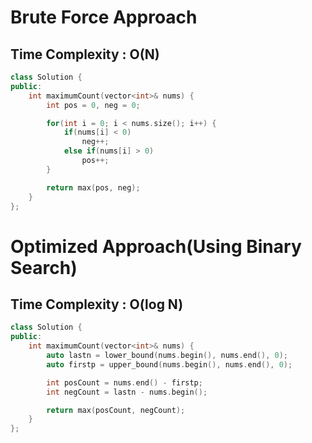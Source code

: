 # Brute Force Approach

## Time Complexity : O(N)

```cpp []
class Solution {
public:
    int maximumCount(vector<int>& nums) {
        int pos = 0, neg = 0;

        for(int i = 0; i < nums.size(); i++) {
            if(nums[i] < 0)
                neg++;
            else if(nums[i] > 0)
                pos++;
        }

        return max(pos, neg);
    }
};
```

# Optimized Approach(Using Binary Search)

## Time Complexity : O(log N)

``` cpp []
class Solution {
public:
    int maximumCount(vector<int>& nums) {
        auto lastn = lower_bound(nums.begin(), nums.end(), 0);
        auto firstp = upper_bound(nums.begin(), nums.end(), 0);

        int posCount = nums.end() - firstp;
        int negCount = lastn - nums.begin();

        return max(posCount, negCount);
    }
};
```

